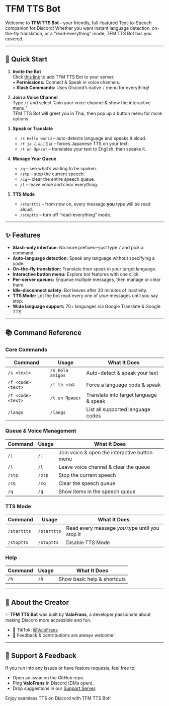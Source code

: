 # TFM TTS Bot

Welcome to **TFM TTS Bot**—your friendly, full-featured Text-to-Speech companion for Discord! Whether you want instant language detection, on-the-fly translation, or a “read-everything” mode, TFM TTS Bot has you covered.

---

## 🚀 Quick Start

1. **Invite the Bot**  
   Click [this link](https://discord.com/oauth2/authorize?client_id=1331647660083511296) to add TFM TTS Bot to your server.  
   • **Permissions:** Connect & Speak in voice channels.  
   • **Slash Commands:** Uses Discord’s native `/` menu for everything!

2. **Join a Voice Channel**  
   Type `/j` and select “Join your voice channel & show the interactive menu.”  
   TFM TTS Bot will greet you in Thai, then pop up a button menu for more options.

3. **Speak or Translate**  
   - `/s Hello world` – auto-detects language and speaks it aloud.  
   - `/f ja こんにちは` – forces Japanese TTS on your text.  
   - `/t en Привет` – translates your text to English, then speaks it.

4. **Manage Your Queue**  
   - `/q` – see what’s waiting to be spoken.  
   - `/stp` – stop the current speech.  
   - `/cq` – clear the entire speech queue.  
   - `/l` – leave voice and clear everything.

5. **TTS Mode**  
   - `/starttts` – from now on, every message **you** type will be read aloud.  
   - `/stoptts` – turn off “read-everything” mode.

---

## ✨ Features

- **Slash-only interface:** No more prefixes—just type `/` and pick a command.  
- **Auto-language detection:** Speak any language without specifying a code.  
- **On-the-fly translation:** Translate then speak in your target language.  
- **Interactive button menu:** Explore bot features with one click.  
- **Per-server queues:** Enqueue multiple messages, then manage or clear them.  
- **Idle-disconnect safety:** Bot leaves after 30 minutes of inactivity.  
- **TTS Mode:** Let the bot read every one of *your* messages until you say stop.  
- **Wide language support:** 70+ languages via Google Translate & Google TTS.

---

## 📚 Command Reference

### Core Commands

| Command            | Usage                             | What It Does                                        |
| ------------------ | --------------------------------- | ---------------------------------------------------- |
| `/s <text>`        | `/s Hola amigos`                  | Auto-detect & speak your text                        |
| `/f <code> <text>` | `/f th สวัสดี`                    | Force a language code & speak                        |
| `/t <code> <text>` | `/t en Привет`                    | Translate into target language & speak               |
| `/langs`           | `/langs`                          | List all supported language codes                    |

### Queue & Voice Management

| Command      | Usage  | What It Does                                        |
| ------------ | ------ | ---------------------------------------------------- |
| `/j`         | `/j`    | Join voice & open the interactive button menu        |
| `/l`         | `/l`    | Leave voice channel & clear the queue                |
| `/stp`       | `/stp`  | Stop the current speech                              |
| `/cq`        | `/cq`   | Clear the speech queue                               |
| `/q`         | `/q`    | Show items in the speech queue                       |

### TTS Mode

| Command         | Usage          | What It Does                                      |
| --------------- | -------------- | -------------------------------------------------- |
| `/starttts`     | `/starttts`    | Read every message *you* type until you stop it    |
| `/stoptts`      | `/stoptts`     | Disable TTS Mode                                   |

### Help

| Command | Usage | What It Does                 |
| ------- | ----- | ---------------------------- |
| `/h`     | `/h`   | Show basic help & shortcuts  |

---

## 🤝 About the Creator

✨ **TFM TTS Bot** was built by **ValoFrans**, a developer passionate about making Discord more accessible and fun.  
- 🎥 TikTok: [@ValoFrans](https://www.tiktok.com/@ValoFrans)  
- 💬 Feedback & contributions are always welcome!

---

## 💬 Support & Feedback

If you run into any issues or have feature requests, feel free to:

- Open an issue on the GitHub repo.  
- Ping **ValoFrans** in Discord (DMs open).  
- Drop suggestions in our [Support Server](https://discord.gg/ENf6guxb).

Enjoy seamless TTS on Discord with TFM TTS Bot!
